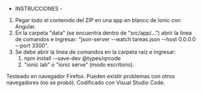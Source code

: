 - INSTRUCCIONES -

1. Pegar todo el contenido del ZIP en una app en blanco de Ionic con Angular. 
2. En la carpeta "data" (se encuentra dentro de "src/app/...") abrir la línea de comandos e ingresar: "json-server --watch tareas.json --host 0.0.0.0 --port 3300".
3. Se debe abrir la línea de comandos en la carpeta raíz e ingresar: 
    1.  npm install --save-dev @types/qrcode
    2. "ionic lab" o "ionic serve" (modo escritorio).

Testeado en navegador Firefox. Pueden existir problemas con otros navegadores (no se probó).
Codificado con Visual Studio Code.